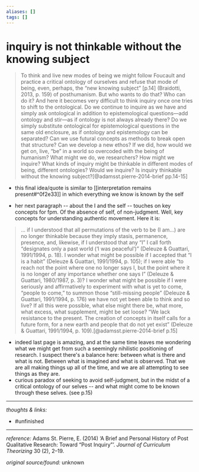 ```yaml
---
aliases: []
tags: []
---
```


# inquiry is not thinkable without the knowing subject

>To think and live new modes of being we might follow Foucault and practice a critical ontology of ourselves and refuse that mode of being, even, perhaps, the “new knowing subject” [p.14] (Braidotti, 2013, p. 159) of posthumanism. But who wants to do that? Who can do it? And here it becomes very difficult to think inquiry once one tries to shift to the ontological. Do we continue to inquire as we have and simply ask ontological in addition to epistemological questions—add ontology and stir—as if ontology is not always already there? Do we simply substitute ontological for epistemological questions in the same old enclosure, as if ontology and epistemology can be separated? Can we use futural concepts as methods to break open that structure? Can we develop a new ethos? If we did, how would we get on, live, “be” in a world so overcoded with the being of humanism? What might we do, we researchers? How might we inquire? What kinds of inquiry might be thinkable in different modes of being, different ontologies?
>Would we inquire? Is inquiry thinkable without the knowing subject?[@adamsst.pierre-2014-brief pp.14-15]

- this final idea/quote is similar to [[interpretation remains present#^0f2e33]] in which everything we know is known by the self

- her next paragraph -- about the I and the self -- touches on key concepts for fpm. Of the absence of self, of non-judgment. Well, key concepts for understanding authentic movement. Here it is:

>... if I understood that all permutations of the verb to be (I am...) are no longer thinkable because they imply stasis, permanence, presence, and, likewise, if I understood that any “I” I call forth “designates only a past world (‘I was peaceful’)” (Deleuze & Guattari, 1991/1994, p. 18). I wonder what might be possible if I accepted that “I is a habit” (Deleuze & Guattari, 1991/1994, p. 105); if I were able “to reach not the point where one no longer says I, but the point where it is no longer of any importance whether one says I” (Deleuze & Guattari, 1980/1987, p. 3)? I wonder what might be possible if I were seriously and affirmatively to experiment with what is yet to come, “people to come,” to summon those “still-missing people” (Deleuze & Guattari, 1991/1994, p. 176) we have not yet been able to think and so live? If all this were possible, what else might there be, what more, what excess, what supplement, might be set loose? “We lack resistance to the present. The creation of concepts in itself calls for a future form, for a new earth and people that do not yet exist” (Deleuze & Guattari, 1991/1994, p. 109).[@adamsst.pierre-2014-brief p.15]

- indeed last page is amazing, and at the same time leaves me wondering what we might get from such a seemingly nihilistic positioning of research. I suspect there's a balance here: between what is there and what is not. Between what is imagined and what is observed. That we are all making things up all of the time, and we are all attempting to see things as they are. 
- curious paradox of seeking to avoid self-judgment, but in the midst of a critical ontology of our selves -- and what might come to be known through these selves. (see p.15)


---

_thoughts & links:_



- #unfinished 

---

_reference:_ Adams St. Pierre, E. (2014) ‘A Brief and Personal History of Post Qualitative Research: Toward “Post Inquiry”’. _Journal of Curriculum Theorizing_ 30 (2), 2–19.

_original source/found:_ unknown